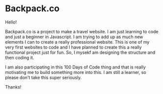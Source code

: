 # Backpack.co

Hello!

Backpack.co is a project to make a travel website. I am just learning to code and just a beginner in Javascript. I am trying to add up as much new elements I can to create a really professional website. This is one of my very first websites to code and I have planned to create this a really functional project just for fun. 
So, I mysekf am designing the structure and then coding it.

I am also participating in this 100 Days of Code thing and that is really motivating me to build something more into this. I am still a learner, so please don't take this super seriously.

Thanks!
